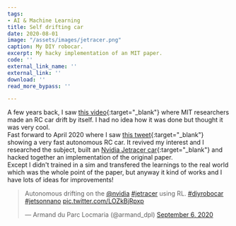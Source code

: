 ```yaml
---
tags:
- AI & Machine Learning
title: Self drifting car
date: 2020-08-01
image: "/assets/images/jetracer.png"
caption: My DIY robocar.
excerpt: My hacky implementation of an MIT paper.
code: ''
external_link_name: ''
external_link: ''
download: ''
read_more_bypass: ''

---
```

A few years back, I saw [this video](https://www.youtube.com/watch?v=opsmd5yuBF0){:target="_blank"} where MIT researchers made an RC car drift by itself. I had no idea how it was done but thought it was very cool.  
Fast forward to April 2020 where I saw [this tweet](https://twitter.com/a1k0n/status/1236716786751422465){:target="_blank"} showing a very fast autonomous RC car. It revived my interest and I researched the subject, built an [Nvidia Jetracer car](https://github.com/NVIDIA-AI-IOT/jetracer){:target="_blank"} and hacked together an implementation of the original paper.  
Except I didn't trained in a sim and transfered the learnings to the real world which was the whole point of the paper, but anyway it kind of works and I have lots of ideas for improvements!

<div class="flex w-full justify-center">
<blockquote class="twitter-tweet"><p lang="en" dir="ltr">Autonomous drifting on the <a href="https://twitter.com/nvidia?ref_src=twsrc%5Etfw">@nvidia</a> <a href="https://twitter.com/hashtag/jetracer?src=hash&amp;ref_src=twsrc%5Etfw">#jetracer</a> using RL. <a href="https://twitter.com/hashtag/diyrobocar?src=hash&amp;ref_src=twsrc%5Etfw">#diyrobocar</a> <a href="https://twitter.com/hashtag/jetsonnano?src=hash&amp;ref_src=twsrc%5Etfw">#jetsonnano</a> <a href="https://t.co/LOZkBjRpxp">pic.twitter.com/LOZkBjRpxp</a></p>&mdash; Armand du Parc Locmaria (@armand_dpl) <a href="https://twitter.com/armand_dpl/status/1302644348132233217?ref_src=twsrc%5Etfw">September 6, 2020</a></blockquote> <script async src="https://platform.twitter.com/widgets.js" charset="utf-8"></script> 
</div>